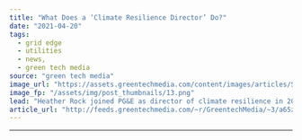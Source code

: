 ```yaml
---
title: "What Does a ‘Climate Resilience Director’ Do?"
date: "2021-04-20"
tags: 
  - grid edge
  - utilities
  - news,
  - green tech media
source: "green tech media"
image_url: "https://assets.greentechmedia.com/content/images/articles/Screen_Shot_2021-04-20_at_6.46.35_AM.png"
image_fp: "/assets/img/post_thumbnails/13.png"
lead: "Heather Rock joined PG&E as director of climate resilience in 2018 -- just two weeks before a faulty PG&E line sparked the most destructive wildfire in U.S. history. It’s hard to imagine a more complicated or politically-charged role. Back in Novembe ..."
article_url: "http://feeds.greentechmedia.com/~r/GreentechMedia/~3/a65zpJs_AFE/what-does-a-climate-resilience-director-do"
---
```


---
